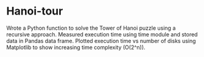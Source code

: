 # Hanoi-tour
Wrote a Python function to solve the Tower of Hanoi puzzle using a recursive approach. Measured execution time using time module and stored data in Pandas data frame. Plotted execution time vs number of disks using Matplotlib to show increasing time complexity (O(2^n)).
